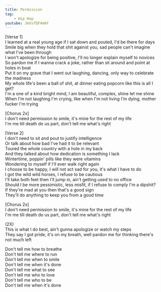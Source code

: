 ```yaml
---
title: Permission
tag:
    - Hip Hop
youtube: JmVsfQF4m6Y
---
```


[Verse 1]  
I learned at a real young age if I sat down and pouted, I'd be there for days  
Smile big when they hold that shit against you, sad people can't imagine what I've been through  
I won't apologize for being positive, I'll no longer explain myself to novices  
So pardon me if I wanna crack a joke, rather than sit around and point at holes in boat  
Put it on my grave that I went out laughing, dancing, only way to celebrate the madness  
My whole life's been a ball of shit, at dinner eating popcorn like this is all I get?  
I'm a one of a kind bright mind, I am beautiful, complex, shine let me shine  
When I'm not laughing I'm crying, like when I'm not living I'm dying, mother fucker I'm trying  


[Chorus 2x]  
I don't need permission to smile, it's mine for the rest of my life  
I'm me till death do us part, don't tell me what's right  


[Verse 2]  
I don't need to sit and pout to justify intelligence  
Or talk about how bad I've had it to be relevant  
Toured the whole country with a hole in my back  
And they talked about how dedication is something I lack  
Wintertime, poppin' pills like they were vitamins  
Wondering to myself if I'll ever walk right again  
I choose to be happy, I will not act sad for you, it's what I have to do  
I got the wild wild horses, I refuse to be cautious  
I'll take both feet then I'll jump in, ain't getting used to no office  
Should I be more pessimistic, less misfit, if I refuse to comply I'm a dipshit? 
If they're mad at you then that's a good sign  
They'll do anything to keep you from a good time  


[Chorus 2x]  
I don't need permission to smile, it's mine for the rest of my life  
I'm me till death do us part, don't tell me what's right  


(2X)  
This is what I do best, ain't gunna apologize or watch my steps  
They say I got pride, it's on my breath, well pardon me for thinking there's not much left  


Don't tell me how to breathe  
Don't tell me where to run  
Don't tell me when to smile  
Don't tell me when it's done  
Don't tell me what to see  
Don't tell me who to love  
Don't tell me who to be  
Don't tell me when it's done  